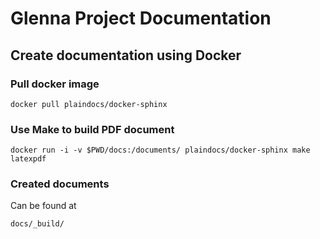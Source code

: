 # Glenna Project Documentation

## Create documentation using Docker

### Pull docker image

    docker pull plaindocs/docker-sphinx

### Use Make to build PDF document

    docker run -i -v $PWD/docs:/documents/ plaindocs/docker-sphinx make latexpdf

### Created documents

Can be found at

    docs/_build/
